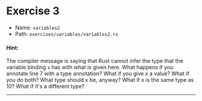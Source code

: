 # Exercise 3

- Name: ```variables2```
- Path: ```exercises/variables/variables2.rs```
#### Hint: 

The compiler message is saying that Rust cannot infer the type that the
variable binding `x` has with what is given here.
What happens if you annotate line 7 with a type annotation?
What if you give x a value?
What if you do both?
What type should x be, anyway?
What if x is the same type as 10? What if it's a different type?


---



